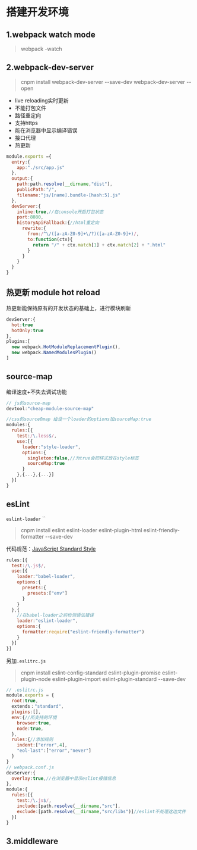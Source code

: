 # 搭建开发环境

## 1.webpack watch mode
> webpack -watch

## 2.webpack-dev-server
>cnpm install webpack-dev-server --save-dev
webpack-dev-server --open

* live reloading实时更新
* 不能打包文件
* 路径重定向
* 支持https
* 能在浏览器中显示编译错误
* 接口代理
* 热更新
```js
module.exports ={
  entry:{
    app:"./src/app.js"
  },
  output:{
    path:path.resolve(__dirname,"dist"),
    publicPath:"/",
    filename:"js/[name].bundle-[hash:5].js"
  },
  devServer:{
    inline:true,//在console开启打包状态
    port:8080,
    historyApiFallback:{//html重定向
      rewrite:{
        from:/^\/([a-zA-Z0-9]+\/?)([a-zA-Z0-9]+)/,
        to:function(ctx){
          return "/" + ctx.match[1] + ctx.match[2] + ".html"
        }
      }
    }
  }
}
```

## 热更新 module hot reload
热更新能保持原有的开发状态的基础上，进行模块刷新

```js
devServer:{
  hot:true
  hotOnly:true
},
plugins:[
  new webpack.HotModuleReplacementPlugin(),
  new webpack.NamedModulesPlugin()
]
```

## source-map
编译速度+不失去调试功能
```js
// js的source-map
devtool:"cheap-module-source-map"

//css的source0map 给没一个loader的options加sourceMap:true
modules:{
  rules:[{
    test:/\.less$/,
    use:[{
      loader:"style-loader",
      options:{
        singleton:false,//为true会把样式放在style标签
        sourceMap:true
      }
    },{...},{...}]
  }]
}
```

## esLint
`eslint-loader` ``
>cnpm install eslint eslint-loader eslint-plugin-html eslint-friendly-formatter --save-dev

代码规范：[JavaScript Standard Style](https://standardjs.com)
```js
rules:[{
  test:/\.js$/,
  use:[{
    loader:"babel-loader",
    options:{
      presets:{
        presets:["env"]
      }
    }
  },{
    //在babel-loader之前检测语法错误
    loader:"eslint-loader",
    options:{
      formatter:require("eslint-friendly-formatter")
    }
  }]
}]
```
另加`.eslitrc.js`
>cnpm install eslint-config-standard eslint-plugin-promise eslint-plugin-node eslint-plugin-import eslint-plugin-standard --save-dev

```js
// .eslitrc.js
module.exports = {
  root:true,
  extends："standard",
  plugins:[],
  env:{//所支持的环境
    browser:true,
    node:true,
  },
  rules:{//添加规则
    indent:["error",4],
    "eol-last":["error","never"]
  }
}
// webpack.conf.js
devServer:{
  overlay:true,//在浏览器中显示eslint报错信息
},
module:{
  rules:[{
    test:/\.js$/,
    include:[path.resolve(__dirname,"src"],
    exclude:[path.resolve(__dirname,"src/libs")]//eslint不处理这边文件
  }]
}
```

## 3.middleware
